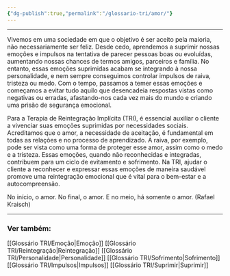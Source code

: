 ```yaml
---
{"dg-publish":true,"permalink":"/glossario-tri/amor/"}
---
```


---

Vivemos em uma sociedade em que o objetivo é ser aceito pela maioria, não necessariamente ser feliz. Desde cedo, aprendemos a suprimir nossas emoções e impulsos na tentativa de parecer pessoas boas ou evoluídas, aumentando nossas chances de termos amigos, parceiros e família. No entanto, essas emoções suprimidas acabam se integrando à nossa personalidade, e nem sempre conseguimos controlar impulsos de raiva, tristeza ou medo. Com o tempo, passamos a temer essas emoções e começamos a evitar tudo aquilo que desencadeia respostas vistas como negativas ou erradas, afastando-nos cada vez mais do mundo e criando uma prisão de segurança emocional.

Para a Terapia de Reintegração Implícita (TRI), é essencial auxiliar o cliente a vivenciar suas emoções suprimidas por necessidades sociais. Acreditamos que o amor, a necessidade de aceitação, é fundamental em todas as relações e no processo de aprendizado. A raiva, por exemplo, pode ser vista como uma forma de proteger esse amor, assim como o medo e a tristeza. Essas emoções, quando não reconhecidas e integradas, contribuem para um ciclo de evitamento e sofrimento. Na TRI, ajudar o cliente a reconhecer e expressar essas emoções de maneira saudável promove uma reintegração emocional que é vital para o bem-estar e a autocompreensão.

No início, o amor.
No final, o amor.
E no meio, há somente o amor. (Rafael Kraisch)

----

### Ver também:

[[Glossário TRI/Emoção\|Emoção]]
[[Glossário TRI/Reintegração\|Reintegração]]
[[Glossário TRI/Personalidade\|Personalidade]]
[[Glossário TRI/Sofrimento\|Sofrimento]]
[[Glossário TRI/Impulsos\|Impulsos]]
[[Glossário TRI/Suprimir\|Suprimir]]
